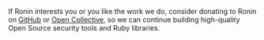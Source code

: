 If Ronin interests you or you like the work we do, consider donating to Ronin on
[GitHub](https://github.com/sponsors/ronin-rb) or
[Open Collective](https://opencollective.com/ronin-rb), so we can continue
building high-quality Open Source security tools and Ruby libraries.

